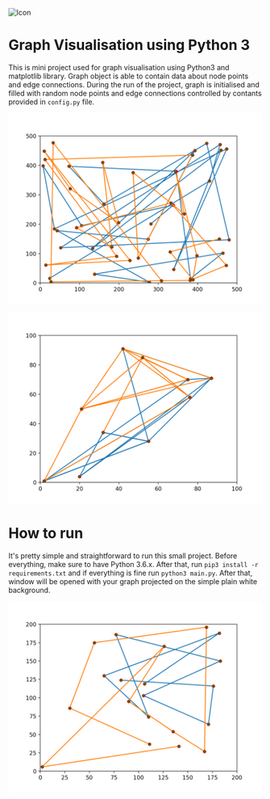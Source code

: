 ![Icon](https://img.shields.io/badge/Python-FFD43B?style=for-the-badge&logo=python&logoColor=blue)

# Graph Visualisation using Python 3

This is mini project used for graph visualisation using Python3 and matplotlib library. Graph object is able to contain data about node points and edge connections. During the run of the project, graph is initialised and filled with random node points and edge connections controlled by contants provided in `config.py` file. 

![1](./1.png)

![3](./3.png)

# How to run

It's pretty simple and straightforward to run this small project. Before everything, make sure to have Python 3.6.x. After that, run `pip3 install -r requirements.txt` and if everything is fine run `python3 main.py`. After that, window will be opened with your graph projected on the simple plain white background.

![2](./2.png)
